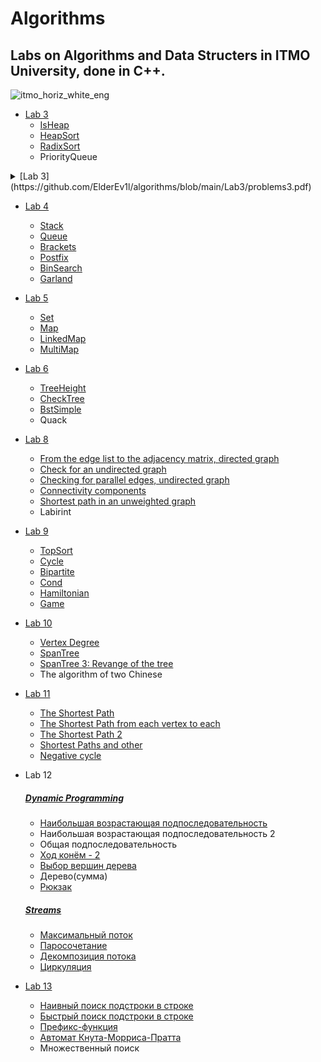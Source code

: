 # Algorithms
## Labs on Algorithms and Data Structers in ITMO University, done in C++.
![itmo_horiz_white_eng](https://user-images.githubusercontent.com/95085670/175139670-4b2ff314-b361-4914-9c2a-7309a33487ed.jpg)
 
+ [Lab 3](https://github.com/ElderEv1l/algorithms/blob/main/Lab3/problems3.pdf)
  + [IsHeap](https://github.com/ElderEv1l/algorithms/blob/main/Lab3/IsHeap.cpp)
  + [HeapSort](https://github.com/ElderEv1l/algorithms/blob/main/Lab3/HeapSort.cpp)
  + [RadixSort](https://github.com/ElderEv1l/algorithms/blob/main/Lab3/RadixSort.cpp)
  + PriorityQueue
 
<details><summary>[Lab 3](https://github.com/ElderEv1l/algorithms/blob/main/Lab3/problems3.pdf)</summary>
   
  + [IsHeap](https://github.com/ElderEv1l/algorithms/blob/main/Lab3/IsHeap.cpp)
  + [HeapSort](https://github.com/ElderEv1l/algorithms/blob/main/Lab3/HeapSort.cpp)
  + [RadixSort](https://github.com/ElderEv1l/algorithms/blob/main/Lab3/RadixSort.cpp)
  + PriorityQueue
   
</details>

+ [Lab 4](https://github.com/ElderEv1l/algorithms/blob/main/Lab4/problems4.pdf)
  + [Stack](https://github.com/ElderEv1l/algorithms/blob/main/Lab4/Stack.cpp)
  + [Queue](https://github.com/ElderEv1l/algorithms/blob/main/Lab4/Queue.cpp)
  + [Brackets](https://github.com/ElderEv1l/algorithms/blob/main/Lab4/Brackets.cpp)
  + [Postfix](https://github.com/ElderEv1l/algorithms/blob/main/Lab4/Postfix.cpp)
  + [BinSearch](https://github.com/ElderEv1l/algorithms/blob/main/Lab4/BinSearch.cpp)
  + [Garland](https://github.com/ElderEv1l/algorithms/blob/main/Lab4/Garland.cpp)

+ [Lab 5](https://github.com/ElderEv1l/algorithms/blob/main/Lab5/problems5.pdf)
  + [Set](https://github.com/ElderEv1l/algorithms/blob/main/Lab5/Set.cpp)
  + [Map](https://github.com/ElderEv1l/algorithms/blob/main/Lab5/Map.cpp)
  + [LinkedMap](https://github.com/ElderEv1l/algorithms/blob/main/Lab5/LinkedMap.cpp)
  + [MultiMap](https://github.com/ElderEv1l/algorithms/blob/main/Lab5/MultiMap.cpp)

+ [Lab 6](https://github.com/ElderEv1l/algorithms/blob/main/Lab6/problems6.pdf)
  + [TreeHeight](https://github.com/ElderEv1l/algorithms/blob/main/Lab6/TreeHeight.cpp)
  + [CheckTree](https://github.com/ElderEv1l/algorithms/blob/main/Lab6/CheckTree.cpp)
  + [BstSimple](https://github.com/ElderEv1l/algorithms/blob/main/Lab6/BstSimple.cpp)
  + Quack

+ [Lab 8](https://github.com/ElderEv1l/algorithms/blob/main/Lab8/problems8.pdf)
  + [From the edge list to the adjacency matrix, directed graph](https://github.com/ElderEv1l/algorithms/blob/main/Lab8/A.cpp)
  + [Сheck for an undirected graph](https://github.com/ElderEv1l/algorithms/blob/main/Lab8/B.cpp)
  + [Checking for parallel edges, undirected graph](https://github.com/ElderEv1l/algorithms/blob/main/Lab8/C.cpp)
  + [Connectivity components](https://github.com/ElderEv1l/algorithms/blob/main/Lab8/D.cpp)
  + [Shortest path in an unweighted graph](https://github.com/ElderEv1l/algorithms/blob/main/Lab8/E.cpp)
  + Labirint

+ [Lab 9](https://github.com/ElderEv1l/algorithms/blob/main/Lab9/problems9.pdf)
  + [TopSort](https://github.com/ElderEv1l/algorithms/blob/main/Lab9/TopSort.cpp)
  + [Cycle](https://github.com/ElderEv1l/algorithms/blob/main/Lab9/Cycle.cpp)
  + [Bipartite](https://github.com/ElderEv1l/algorithms/blob/main/Lab9/Bipartite.cpp)
  + [Cond](https://github.com/ElderEv1l/algorithms/blob/main/Lab9/Cond.cpp)
  + [Hamiltonian](https://github.com/ElderEv1l/algorithms/blob/main/Lab9/Hamiltonian.cpp)
  + [Game](https://github.com/ElderEv1l/algorithms/blob/main/Lab9/Game.cpp)
 
+ [Lab 10](https://github.com/ElderEv1l/algorithms/blob/main/Lab10/problems10.pdf)
  + [Vertex Degree](https://github.com/ElderEv1l/algorithms/blob/main/Lab10/VertexDegree.cpp)
  + [SpanTree](https://github.com/ElderEv1l/algorithms/blob/main/Lab10/SpanTree.cpp)
  + [SpanTree 3: Revange of the tree](https://github.com/ElderEv1l/algorithms/blob/main/Lab10/SpanTree%203.cpp)
  + The algorithm of two Chinese

+ [Lab 11](https://github.com/ElderEv1l/algorithms/blob/main/Lab11/problems11.pdf)
  + [The Shortest Path](https://github.com/ElderEv1l/algorithms/blob/main/Lab11/ShortestPath.cpp)
  + [The Shortest Path from each vertex to each](https://github.com/ElderEv1l/algorithms/blob/main/Lab11/Pathsg.cpp)
  + [The Shortest Path 2](https://github.com/ElderEv1l/algorithms/blob/main/Lab11/Pathbgep.cpp)
  + [Shortest Paths and other](https://github.com/ElderEv1l/algorithms/blob/main/Lab11/Path.cpp)
  + [Negative cycle](https://github.com/ElderEv1l/algorithms/blob/main/Lab11/NegCycle.cpp)

+ Lab 12
  ##### [Dynamic Programming](https://github.com/ElderEv1l/algorithms/blob/main/Lab12/Dynamic%20Programming/problems12_Dynamics.pdf)
  + [Наибольшая возрастающая подпоследовательность](https://github.com/ElderEv1l/algorithms/blob/main/Lab12/Dynamic%20Programming/A.cpp)
  + Наибольшая возрастающая подпоследовательность 2
  + Общая подпоследовательность
  + [Ход конём - 2](https://github.com/ElderEv1l/algorithms/blob/main/Lab12/Dynamic%20Programming/D.cpp)
  + [Выбор вершин дерева](https://github.com/ElderEv1l/algorithms/blob/main/Lab12/Dynamic%20Programming/E.cpp)
  + Дерево(сумма)
  + [Рюкзак](https://github.com/ElderEv1l/algorithms/blob/main/Lab12/Dynamic%20Programming/G.cpp)
  ##### [Streams](https://github.com/ElderEv1l/algorithms/blob/main/Lab12/Streams/problems12_Streams.pdf)
  + [Максимальный поток](https://github.com/ElderEv1l/algorithms/blob/main/Lab12/Streams/IA.cpp)
  + [Паросочетание](https://github.com/ElderEv1l/algorithms/blob/main/Lab12/Streams/IB.cpp)
  + [Декомпозиция потока](https://github.com/ElderEv1l/algorithms/blob/main/Lab12/Streams/IC.cpp)
  + [Циркуляция](https://github.com/ElderEv1l/algorithms/blob/main/Lab12/Streams/ID.cpp)

+ [Lab 13](https://github.com/ElderEv1l/algorithms/blob/main/Lab13/problems13.pdf)
  + [Наивный поиск подстроки в строке](https://github.com/ElderEv1l/algorithms/blob/main/Lab13/A.cpp)
  + [Быстрый поиск подстроки в строке](https://github.com/ElderEv1l/algorithms/blob/main/Lab13/B.cpp)
  + [Префикс-функция](https://github.com/ElderEv1l/algorithms/blob/main/Lab13/C.cpp)
  + [Автомат Кнута-Морриса-Пратта](https://github.com/ElderEv1l/algorithms/blob/main/Lab13/D.cpp)
  + Множественный поиск
